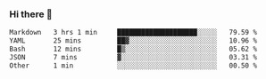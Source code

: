 ### Hi there 👋

<!--
**urzz/urzz** is a ✨ _special_ ✨ repository because its `README.md` (this file) appears on your GitHub profile.

Here are some ideas to get you started:

- 🔭 I’m currently working on ...
- 🌱 I’m currently learning ...
- 👯 I’m looking to collaborate on ...
- 🤔 I’m looking for help with ...
- 💬 Ask me about ...
- 📫 How to reach me: ...
- 😄 Pronouns: ...
- ⚡ Fun fact: ...
-->

<!--START_SECTION:waka-->

```txt
Markdown   3 hrs 1 min     ████████████████████░░░░░   79.59 %
YAML       25 mins         ██▓░░░░░░░░░░░░░░░░░░░░░░   10.96 %
Bash       12 mins         █▒░░░░░░░░░░░░░░░░░░░░░░░   05.62 %
JSON       7 mins          ▓░░░░░░░░░░░░░░░░░░░░░░░░   03.31 %
Other      1 min           ░░░░░░░░░░░░░░░░░░░░░░░░░   00.50 %
```

<!--END_SECTION:waka-->
